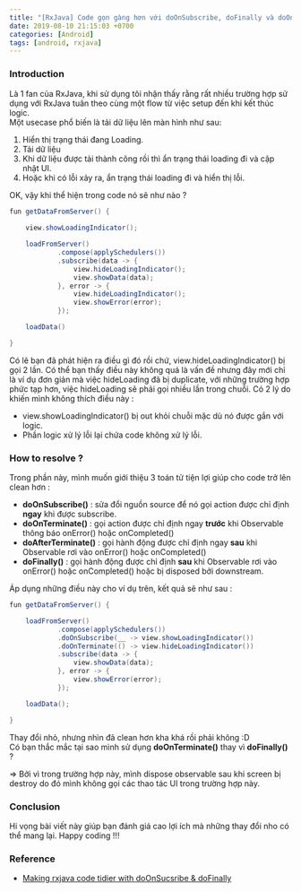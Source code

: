 ```yaml
---
title: "[RxJava] Code gọn gàng hơn với doOnSubscribe, doFinally và doOnTerminate"
date: 2019-08-10 21:15:03 +0700
categories: [Android]
tags: [android, rxjava]
---
```


### Introduction

Là 1 fan của RxJava, khi sử dụng tôi nhận thấy rằng rất nhiều trường hợp sử dụng với RxJava tuân theo cùng một flow từ việc setup đến khi kết thúc logic. 
<br/>
Một usecase phổ biến là tải dữ liệu lên màn hình như sau:

1. Hiển thị trạng thái đang Loading.
2. Tải dữ liệu
3. Khi dữ liệu được tải thành công rồi thì ẩn trạng thái loading đi và cập nhật UI.
4. Hoặc khi có lỗi xảy ra, ẩn trạng thái loading đi và hiển thị lỗi.

OK, vậy khi thể hiện trong code nó sẽ như nào ?

~~~java
fun getDataFromServer() {
	
    view.showLoadingIndicator();

    loadFromServer()
            .compose(applySchedulers())
            .subscribe(data -> {
                view.hideLoadingIndicator();
                view.showData(data);
            }, error -> {
                view.hideLoadingIndicator();
                view.showError(error);
            });

    loadData()

}
~~~

Có lẽ bạn đã phát hiện ra điều gì đó rồi chứ, view.hideLoadingIndicator() bị gọi 2 lần. Có thể bạn thấy điều này không quá là vấn đề nhưng đây mới chỉ là ví dụ đơn giản mà việc hideLoading đã bị duplicate, với những trường hợp phức tạp hơn, việc hideLoading sẽ phải gọi nhiều lần trong chuỗi.
Có 2 lý do khiến mình không thích điều này :
* view.showLoadingIndicator() bị out khỏi chuỗi mặc dù nó được gắn với logic.
* Phần logic xử lý lỗi lại chứa code không xử lý lỗi.

### How to resolve ?

Trong phần này, mình muốn giới thiệu 3 toán tử tiện lợi giúp cho code trở lên clean hơn :
* **doOnSubscribe()** : sửa đổi nguồn source để nó gọi action được chỉ định **ngay** khi  được subscribe.
* **doOnTerminate()** : gọi action được chỉ định ngay **trước** khi Observable thông báo onError() hoặc onCompleted()
* **doAfterTerminate()** : gọi hành động được chỉ định ngay **sau** khi Observable rơi vào onError() hoặc onCompleted()
* **doFinally()** : gọi hành động được chỉ định **sau** khi Observable rơi vào onError() hoặc onCompleted() hoặc bị disposed bởi downstream.

Áp dụng những điều này cho ví dụ trên, kết quả sẽ như sau :

~~~java
fun getDataFromServer() {

    loadFromServer()
            .compose(applySchedulers())
            .doOnSubscribe(__ -> view.showLoadingIndicator())
            .doOnTerminate(() -> view.hideLoadingIndicator())
            .subscribe(data -> {
                view.showData(data);
            }, error -> {
                view.showError(error);
            });

    loadData();

}
~~~

Thay đổi nhỏ, nhưng nhìn đã clean hơn kha khá rồi phải không :D <br/>
Có bạn thắc mắc tại sao mình sử dụng **doOnTerminate()** thay vì **doFinally()** ?

=> Bởi vì trong trường hợp này, mình dispose observable sau khi screen bị destroy do đó mình không gọi các thao tác UI trong trường hợp này.

### Conclusion

Hi vọng bài viết này giúp bạn đánh giá cao lợi ích mà những thay đổi nho có thể mang lại. 
Happy coding !!!

### Reference 

* [Making rxjava code tidier with doOnSucsribe & doFinally](https://medium.com/@ValCanBuild/making-rxjava-code-tidier-with-doonsubscribe-and-dofinally-3748f223d32d)